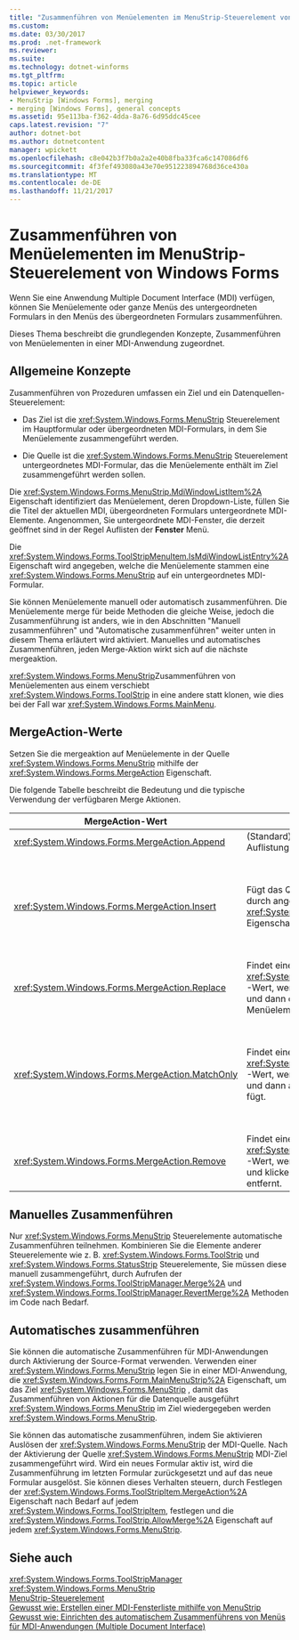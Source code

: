 ```yaml
---
title: "Zusammenführen von Menüelementen im MenuStrip-Steuerelement von Windows Forms"
ms.custom: 
ms.date: 03/30/2017
ms.prod: .net-framework
ms.reviewer: 
ms.suite: 
ms.technology: dotnet-winforms
ms.tgt_pltfrm: 
ms.topic: article
helpviewer_keywords:
- MenuStrip [Windows Forms], merging
- merging [Windows Forms], general concepts
ms.assetid: 95e113ba-f362-4dda-8a76-6d95ddc45cee
caps.latest.revision: "7"
author: dotnet-bot
ms.author: dotnetcontent
manager: wpickett
ms.openlocfilehash: c8e042b3f7b0a2a2e40b8fba33fca6c147086df6
ms.sourcegitcommit: 4f3fef493080a43e70e951223894768d36ce430a
ms.translationtype: MT
ms.contentlocale: de-DE
ms.lasthandoff: 11/21/2017
---
```

# <a name="merging-menu-items-in-the-windows-forms-menustrip-control"></a>Zusammenführen von Menüelementen im MenuStrip-Steuerelement von Windows Forms
Wenn Sie eine Anwendung Multiple Document Interface (MDI) verfügen, können Sie Menüelemente oder ganze Menüs des untergeordneten Formulars in den Menüs des übergeordneten Formulars zusammenführen.  
  
 Dieses Thema beschreibt die grundlegenden Konzepte, Zusammenführen von Menüelementen in einer MDI-Anwendung zugeordnet.  
  
## <a name="general-concepts"></a>Allgemeine Konzepte  
 Zusammenführen von Prozeduren umfassen ein Ziel und ein Datenquellen-Steuerelement:  
  
-   Das Ziel ist die <xref:System.Windows.Forms.MenuStrip> Steuerelement im Hauptformular oder übergeordneten MDI-Formulars, in dem Sie Menüelemente zusammengeführt werden.  
  
-   Die Quelle ist die <xref:System.Windows.Forms.MenuStrip> Steuerelement untergeordnetes MDI-Formular, das die Menüelemente enthält im Ziel zusammengeführt werden sollen.  
  
 Die <xref:System.Windows.Forms.MenuStrip.MdiWindowListItem%2A> Eigenschaft identifiziert das Menüelement, deren Dropdown-Liste, füllen Sie die Titel der aktuellen MDI, übergeordneten Formulars untergeordnete MDI-Elemente. Angenommen, Sie untergeordnete MDI-Fenster, die derzeit geöffnet sind in der Regel Auflisten der **Fenster** Menü.  
  
 Die <xref:System.Windows.Forms.ToolStripMenuItem.IsMdiWindowListEntry%2A> Eigenschaft wird angegeben, welche die Menüelemente stammen eine <xref:System.Windows.Forms.MenuStrip> auf ein untergeordnetes MDI-Formular.  
  
 Sie können Menüelemente manuell oder automatisch zusammenführen. Die Menüelemente merge für beide Methoden die gleiche Weise, jedoch die Zusammenführung ist anders, wie in den Abschnitten "Manuell zusammenführen" und "Automatische zusammenführen" weiter unten in diesem Thema erläutert wird aktiviert. Manuelles und automatisches Zusammenführen, jeden Merge-Aktion wirkt sich auf die nächste mergeaktion.  
  
 <xref:System.Windows.Forms.MenuStrip>Zusammenführen von Menüelementen aus einem verschiebt <xref:System.Windows.Forms.ToolStrip> in eine andere statt klonen, wie dies bei der Fall war <xref:System.Windows.Forms.MainMenu>.  
  
## <a name="mergeaction-values"></a>MergeAction-Werte  
 Setzen Sie die mergeaktion auf Menüelemente in der Quelle <xref:System.Windows.Forms.MenuStrip> mithilfe der <xref:System.Windows.Forms.MergeAction> Eigenschaft.  
  
 Die folgende Tabelle beschreibt die Bedeutung und die typische Verwendung der verfügbaren Merge Aktionen.  
  
|MergeAction-Wert|Beschreibung|Typische Verwendung|  
|-----------------------|-----------------|-----------------|  
|<xref:System.Windows.Forms.MergeAction.Append>|(Standard) Fügt das Quellelement bis zum Ende der Auflistung des Zielelements an.|Hinzufügen von Menüelementen am Ende des Menüs, wenn ein Teil der Anwendung aktiviert wird.|  
|<xref:System.Windows.Forms.MergeAction.Insert>|Fügt das Quellelement des Zielelements-Auflistung, in dem durch angegebenen Speicherort der <xref:System.Windows.Forms.ToolStripItem.MergeIndex%2A> Eigenschaft für das Quellelement festgelegt.|Hinzufügen von Menüelementen in der Mitte oder den Anfang des Menüs, wenn ein Teil der Anwendung aktiviert wird.<br /><br /> Wenn der Wert der <xref:System.Windows.Forms.ToolStripItem.MergeIndex%2A> entspricht dem für beide Menüelemente sie in umgekehrter Reihenfolge hinzugefügt werden. Legen Sie <xref:System.Windows.Forms.ToolStripItem.MergeIndex%2A> entsprechend um die ursprüngliche Reihenfolge beizubehalten.|  
|<xref:System.Windows.Forms.MergeAction.Replace>|Findet eine Übereinstimmung Text oder verwendet den <xref:System.Windows.Forms.ToolStripItem.MergeIndex%2A> -Wert, wenn keine Übereinstimmung Text gefunden wird, und dann das entsprechende Ziel-Menüelement mit dem Menüelement Quelle ersetzt.|Ersetzen ein Ziel-Menüelement mit einer Quelle Menüelement mit dem gleichen Namen, das etwas anderes durchführt.|  
|<xref:System.Windows.Forms.MergeAction.MatchOnly>|Findet eine Übereinstimmung Text oder verwendet den <xref:System.Windows.Forms.ToolStripItem.MergeIndex%2A> -Wert, wenn keine Übereinstimmung Text gefunden wird, und dann alle Dropdown-Elemente aus der Quelle zum Ziel fügt.|Erstellen einer Menüstruktur, fügt ein Untermenü Menüelemente fügt oder Menüelemente aus einem Untermenü entfernt. Sie können z. B. ein Menüelement aus untergeordnetes MDI-Fenster hinzufügen, für "Main" eine <xref:System.Windows.Forms.MenuStrip> **speichern unter** Menü.<br /><br /> <xref:System.Windows.Forms.MergeAction.MatchOnly>ermöglicht Ihnen die Menüstruktur navigieren, ohne eine Aktion auszuführen. Er bietet eine Möglichkeit zum Auswerten der nachfolgenden Elemente.|  
|<xref:System.Windows.Forms.MergeAction.Remove>|Findet eine Übereinstimmung Text oder verwendet den <xref:System.Windows.Forms.ToolStripItem.MergeIndex%2A> -Wert, wenn keine Übereinstimmung Text gefunden wird, und klicken Sie dann das Element aus der Zieldatenbank entfernt.|Entfernen eines Menüelements aus dem Ziel <xref:System.Windows.Forms.MenuStrip>.|  
  
## <a name="manual-merging"></a>Manuelles Zusammenführen  
 Nur <xref:System.Windows.Forms.MenuStrip> Steuerelemente automatische Zusammenführen teilnehmen. Kombinieren Sie die Elemente anderer Steuerelemente wie z. B. <xref:System.Windows.Forms.ToolStrip> und <xref:System.Windows.Forms.StatusStrip> Steuerelemente, Sie müssen diese manuell zusammengeführt, durch Aufrufen der <xref:System.Windows.Forms.ToolStripManager.Merge%2A> und <xref:System.Windows.Forms.ToolStripManager.RevertMerge%2A> Methoden im Code nach Bedarf.  
  
## <a name="automatic-merging"></a>Automatisches zusammenführen  
 Sie können die automatische Zusammenführen für MDI-Anwendungen durch Aktivierung der Source-Format verwenden. Verwenden einer <xref:System.Windows.Forms.MenuStrip> legen Sie in einer MDI-Anwendung, die <xref:System.Windows.Forms.Form.MainMenuStrip%2A> Eigenschaft, um das Ziel <xref:System.Windows.Forms.MenuStrip> , damit das Zusammenführen von Aktionen für die Datenquelle ausgeführt <xref:System.Windows.Forms.MenuStrip> im Ziel wiedergegeben werden <xref:System.Windows.Forms.MenuStrip>.  
  
 Sie können das automatische zusammenführen, indem Sie aktivieren Auslösen der <xref:System.Windows.Forms.MenuStrip> der MDI-Quelle. Nach der Aktivierung der Quelle <xref:System.Windows.Forms.MenuStrip> MDI-Ziel zusammengeführt wird. Wird ein neues Formular aktiv ist, wird die Zusammenführung im letzten Formular zurückgesetzt und auf das neue Formular ausgelöst. Sie können dieses Verhalten steuern, durch Festlegen der <xref:System.Windows.Forms.ToolStripItem.MergeAction%2A> Eigenschaft nach Bedarf auf jedem <xref:System.Windows.Forms.ToolStripItem>, festlegen und die <xref:System.Windows.Forms.ToolStrip.AllowMerge%2A> Eigenschaft auf jedem <xref:System.Windows.Forms.MenuStrip>.  
  
## <a name="see-also"></a>Siehe auch  
 <xref:System.Windows.Forms.ToolStripManager>  
 <xref:System.Windows.Forms.MenuStrip>  
 [MenuStrip-Steuerelement](../../../../docs/framework/winforms/controls/menustrip-control-windows-forms.md)  
 [Gewusst wie: Erstellen einer MDI-Fensterliste mithilfe von MenuStrip](../../../../docs/framework/winforms/controls/how-to-create-an-mdi-window-list-with-menustrip-windows-forms.md)  
 [Gewusst wie: Einrichten des automatischem Zusammenführens von Menüs für MDI-Anwendungen (Multiple Document Interface)](../../../../docs/framework/winforms/controls/how-to-set-up-automatic-menu-merging-for-mdi-applications.md)
